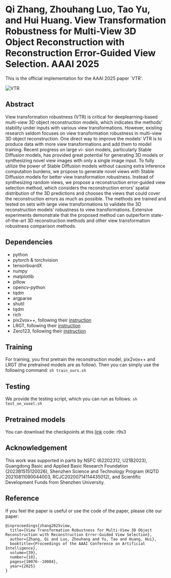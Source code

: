 # Qi Zhang, Zhouhang Luo, Tao Yu, and Hui Huang. View Transformation Robustness for Multi-View 3D Object Reconstruction with Reconstruction Error-Guided View Selection. AAAI 2025

This is the official implementation for the AAAI 2025 paper `VTR'.

![VTR](https://github.com/zqyq/VTR/blob/main/pipeline.png)

## Abstract
View transformation robustness (VTR) is critical for deeplearning-based multi-view 3D object reconstruction models, which indicates the methods’ stability under inputs with various view transformations. However, existing research seldom focuses on view transformation robustness in multi-view 3D object reconstruction. One direct way to improve the models’ VTR is to produce data with more view transformations and add them to model training. Recent progress on large vi- sion models, particularly Stable Diffusion models, has provided great potential for generating 3D models or synthesizing novel view images with only a single image input. To fully utilize the power of Stable Diffusion models without causing extra inference computation burdens, we propose to generate novel views with Stable Diffusion models for better view transformation robustness. Instead of synthesizing random views, we propose a reconstruction error-guided view selection method, which considers the reconstruction errors’ spatial distribution of the 3D predictions and chooses the views that could cover the reconstruction errors as much as possible. The methods are trained and tested on sets with large view transformations to validate the 3D reconstruction models’ robustness to view transformations. Extensive experiments demonstrate that the proposed method can outperform state-of-the-art 3D reconstruction methods and other view transformation robustness comparison methods.


## Dependencies
- python
- pytorch & torchvision
- tensorboardX
- numpy
- matplotlib
- pillow
- opencv-python
- tqdm
- argparse
- shutil
- tqdm
- rich
- pix2vox++, following their [instruction](https://gitlab.com/hzxie/Pix2Vox)
- LRGT, following their [instruction](https://github.com/LiyingCV/Long-Range-Grouping-Transformer)
- Zero123, following their [instruction](https://github.com/cvlab-columbia/zero123/tree/main)


## Training
For training, you first pretrain the reconstruction model, pix2vox++ and LRGT (the pretrained models are as follow). Then you can simply use the following command: `sh train_ours.sh`

## Testing
We provide the testing script, which you can run as follows: `sh test_on_voxel.sh`

## Pretrained models
You can download the checkpoints at this [link](https://pan.baidu.com/s/1LSk4DAqIp9aqxlILJ0kUaQ?pwd=r9s3) code: r9s3

## Acknowledgement
This work was supported in parts by NSFC (62202312, U21B2023), Guangdong Basic and Applied Basic Research Foundation (2023B1515120026), Shenzhen Science and Technology Program (KQTD 20210811090044003, RCJC20200714114435012), and Scientific Development Funds from Shenzhen University.

## Reference
If you feel the paper is useful or use the code of the paper, please cite our paper:
```
@inproceedings{zhang2025view,
  title={View Transformation Robustness for Multi-View 3D Object Reconstruction with Reconstruction Error-Guided View Selection},
  author={Zhang, Qi and Luo, Zhouhang and Yu, Tao and Huang, Hui},
  booktitle={Proceedings of the AAAI Conference on Artificial Intelligence},
  volume={39},
  number={10},
  pages={10076--10084},
  year={2025}
}
```
